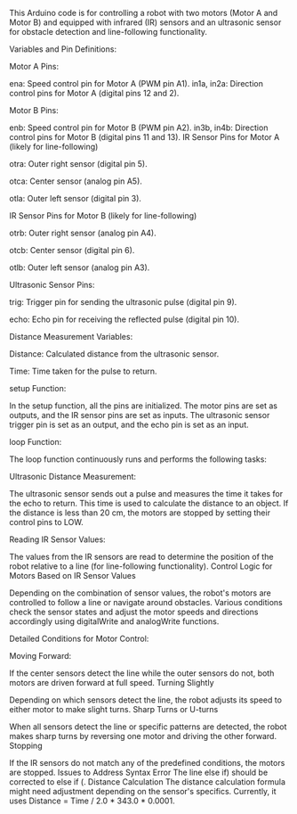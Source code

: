 This Arduino code is for controlling a robot with two motors (Motor A and Motor B) and equipped with infrared (IR) sensors and an ultrasonic sensor for obstacle detection and line-following functionality.

Variables and Pin Definitions:

Motor A Pins:

   ena: Speed control pin for Motor A (PWM pin A1).
   in1a, in2a: Direction control pins for Motor A (digital pins 12 and 2).


Motor B Pins:

   enb: Speed control pin for Motor B (PWM pin A2).
   in3b, in4b: Direction control pins for Motor B (digital pins 11 and 13).
   IR Sensor Pins for Motor A (likely for line-following)

otra:
  Outer right sensor (digital pin 5).
  
otca:
   Center sensor (analog pin A5).
   
otla:
   Outer left sensor (digital pin 3).
   
IR Sensor Pins for Motor B (likely for line-following)

otrb:
  Outer right sensor (analog pin A4).
  
otcb:
  Center sensor (digital pin 6).
  
otlb: 
  Outer left sensor (analog pin A3).
  
Ultrasonic Sensor Pins:

trig:
  Trigger pin for sending the ultrasonic pulse (digital pin 9).
  
echo:
   Echo pin for receiving the reflected pulse (digital pin 10).
   
Distance Measurement Variables:

Distance: 
   Calculated distance from the ultrasonic sensor.
   
Time:
   Time taken for the pulse to return.

   
   
setup Function:

In the setup function, all the pins are initialized. The motor pins are set as outputs, and the IR sensor pins are set as inputs. The ultrasonic sensor trigger pin is set as an output, and the echo pin is set as an input.


loop Function:

The loop function continuously runs and performs the following tasks:

Ultrasonic Distance Measurement:

The ultrasonic sensor sends out a pulse and measures the time it takes for the echo to return. This time is used to calculate the distance to an object.
If the distance is less than 20 cm, the motors are stopped by setting their control pins to LOW.


Reading IR Sensor Values:

The values from the IR sensors are read to determine the position of the robot relative to a line (for line-following functionality).
Control Logic for Motors Based on IR Sensor Values

Depending on the combination of sensor values, the robot's motors are controlled to follow a line or navigate around obstacles.
Various conditions check the sensor states and adjust the motor speeds and directions accordingly using digitalWrite and analogWrite functions.

Detailed Conditions for Motor Control:

Moving Forward:

If the center sensors detect the line while the outer sensors do not, both motors are driven forward at full speed.
Turning Slightly

Depending on which sensors detect the line, the robot adjusts its speed to either motor to make slight turns.
Sharp Turns or U-turns

When all sensors detect the line or specific patterns are detected, the robot makes sharp turns by reversing one motor and driving the other forward.
Stopping

If the IR sensors do not match any of the predefined conditions, the motors are stopped.
Issues to Address
Syntax Error
The line else if) should be corrected to else if (.
Distance Calculation
The distance calculation formula might need adjustment depending on the sensor's specifics. Currently, it uses Distance = Time / 2.0 * 343.0 * 0.0001.
